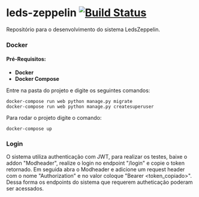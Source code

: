 # leds-zeppelin [![Build Status](https://travis-ci.org/asleao/leds-zeppellin-api.svg?branch=feature%2FLZ-MODELS)](https://travis-ci.org/asleao/leds-zeppellin-api)

Repositório para o desenvolvimento do sistema LedsZeppelin.


### Docker

#### Pré-Requisitos:
* **Docker**
* **Docker Compose**

Entre na pasta do projeto e digite os seguintes comandos:

    docker-compose run web python manage.py migrate
    docker-compose run web python manage.py createsuperuser

Para rodar o projeto digite o comando:

    docker-compose up

### Login

O sistema utiliza authenticação com JWT, para realizar os testes, baixe o addon "Modheader", realize o login no endpoint "/login" e copie o token retornado. Em seguida abra o Modheader e adicione um request header com o nome "Authorization" e no valor coloque "Bearer <token_copiado>". Dessa forma os endpoints do sistema que requerem autheticação poderam ser acessados.